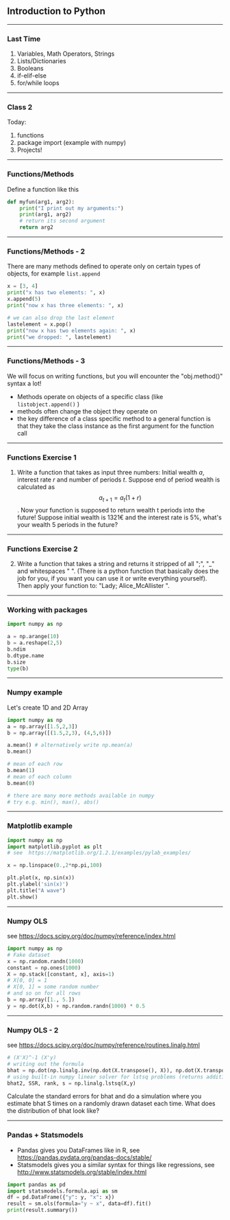 ## Introduction to Python

---

### Last Time
1. Variables, Math Operators, Strings
2. Lists/Dictionaries
3. Booleans
4. if-elif-else
5. for/while loops

---

### Class 2
Today:
1. functions
2. package import (example with numpy)
3. Projects!

---

### Functions/Methods
Define a function like this
```python
def myfun(arg1, arg2):
    print("I print out my arguments:")
    print(arg1, arg2)
    # return its second argument
    return arg2
```

---
### Functions/Methods - 2
There are many methods defined to operate only on certain types of objects, for example `list.append`
```python
x = [3, 4]
print("x has two elements: ", x)
x.append(5)
print("now x has three elements: ", x)

# we can also drop the last element
lastelement = x.pop()
print("now x has two elements again: ", x)
print("we dropped: ", lastelement)

```

---
### Functions/Methods - 3

We will focus on writing functions, but you will encounter the "obj.method()" syntax a lot!

* Methods operate on objects of a specific class (like `listobject.append()` )
* methods often change the object they operate on
* the key difference of a class specific method to a general function is that they take the class instance as the first argument for the function call

---
### Functions Exercise 1

1. Write a function that takes as input three numbers: Initial wealth *a*, interest rate *r* and number of periods *t*. Suppose end of period wealth is calculated as $$a_{t+1} = a_t(1+r)$$. Now your function is supposed to return   wealth t periods into the future! Suppose initial wealth is 1321€ and the interest rate is 5\%, what's your wealth 5 periods in the future?

---
### Functions Exercise 2
2. Write a function that takes a string and returns it stripped of all ";", "\_" and whitespaces " ".  (There is a python function  that basically does the job for you, if you want you can use it or write everything yourself). Then apply your function to: "Lady; Alice_McAllister  ".

---

### Working with packages

```python
import numpy as np

a = np.arange(10)
b = a.reshape(2,5)
b.ndim
b.dtype.name
b.size
type(b)
```
---

### Numpy example
Let's create 1D and 2D Array

```python
import numpy as np
a = np.array([1.5,2,3])
b = np.array([(1.5,2,3), (4,5,6)])

a.mean() # alternatively write np.mean(a)
b.mean()

# mean of each row
b.mean(1)
# mean of each column
b.mean(0)

# there are many more methods available in numpy
# try e.g. min(), max(), abs()
```
---

### Matplotlib example
```python
import numpy as np
import matplotlib.pyplot as plt
# see  https://matplotlib.org/1.2.1/examples/pylab_examples/

x = np.linspace(0.,2*np.pi,100)

plt.plot(x, np.sin(x))
plt.ylabel('sin(x)')
plt.title("A wave")
plt.show()
```

---
### Numpy OLS
see https://docs.scipy.org/doc/numpy/reference/index.html
```python
import numpy as np
# Fake dataset
x = np.random.randn(1000)
constant = np.ones(1000)
X = np.stack([constant, x], axis=1)
# X[0, 0] = 1
# X[0, 1] = some random number
# and so on for all rows
b = np.array([1., 5.])
y = np.dot(X,b) + np.random.randn(1000) * 0.5
```
---
### Numpy OLS - 2
see https://docs.scipy.org/doc/numpy/reference/routines.linalg.html

```python
# (X'X)^-1 (X'y)
# writing out the formula
bhat = np.dot(np.linalg.inv(np.dot(X.transpose(), X)), np.dot(X.transpose(), y))
# using built-in numpy linear solver for lstsq problems (returns additional output)
bhat2, SSR, rank, s = np.linalg.lstsq(X,y)
```
Calculate the standard errors for bhat and do a simulation where you estimate bhat S times on a randomly drawn dataset each time. What does the distribution of bhat look like?

---
### Pandas +  Statsmodels
* Pandas gives you DataFrames like in R, see https://pandas.pydata.org/pandas-docs/stable/
* Statsmodels gives you a similar syntax for things like regressions, see http://www.statsmodels.org/stable/index.html
```python
import pandas as pd
import statsmodels.formula.api as sm
df = pd.DataFrame({"y": y, "x": x})
result = sm.ols(formula="y ~ x", data=df).fit()
print(result.summary())
```
